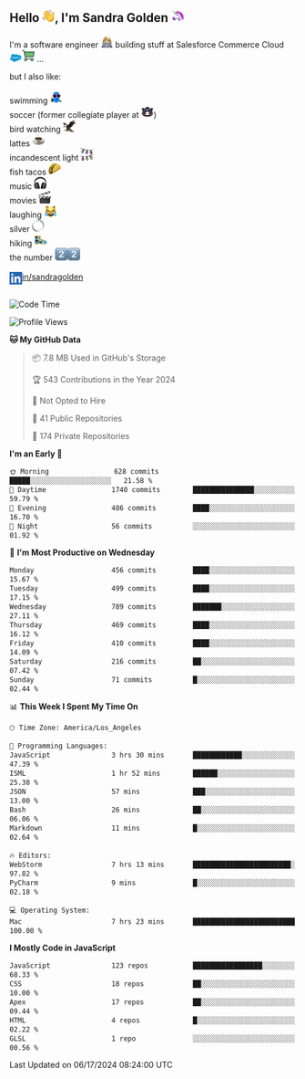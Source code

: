 ## Hello <img src="./static/emoji/wave.png" width="22" />, I'm Sandra Golden <img src="./static/emoji/unicorn-face.png" width="22" />

I'm a software engineer <img src="./static/emoji/female-technologist.png" width="22" /> building stuff at Salesforce Commerce Cloud <img src="./static/emoji/salesforce.png" width="22" /><img src="./static/emoji/commerce-cloud.png" width="22" />&nbsp;...

but I also like:<br/><br/>
swimming <img alt="swimming" src="./static/emoji/keep-swimming.png" width="22" /><br/>
soccer  (former collegiate player at <img src="./static/emoji/auburn.png" width="22" />)<br/>
bird watching <img src="./static/emoji/eagle.png" width="22" /><br/>
lattes <img src="./static/emoji/coffee.png" width="22" /><br/>
incandescent light <img src="./static/emoji/lights.png" width="22" /><br/>
fish tacos <img src="./static/emoji/taco.png" width="22" /><br/>
music <img src="./static/emoji/headphones.png" width="22" /><br/>
movies <img src="./static/emoji/movie-clapper.png" width="22" /><br/>
laughing <img src="./static/emoji/joy-cat.png" width="22" /><br/>
silver <img src="./static/emoji/silver-hoop.png" width="22" /><br/>
hiking <img src="./static/emoji/hiker.png" width="22" /><br/>
the number <img src="./static/emoji/two.png" width="22" /><img src="./static/emoji/two.png" width="22" />
<br/><br/>
<img align="left" alt="Sandra Golden | LinkedIn" width="22px" src="./static/emoji/linkedin.png" /> <a href="https://www.linkedin.com/in/sandragolden/">in/sandragolden</a>
<br/><br/>
<!--START_SECTION:waka-->
![Code Time](http://img.shields.io/badge/Code%20Time-430%20hrs%2048%20mins-blue)

![Profile Views](http://img.shields.io/badge/Profile%20Views-0-blue)

**🐱 My GitHub Data** 

> 📦 7.8 MB Used in GitHub's Storage 
 > 
> 🏆 543 Contributions in the Year 2024
 > 
> 🚫 Not Opted to Hire
 > 
> 📜 41 Public Repositories 
 > 
> 🔑 174 Private Repositories 
 > 
**I'm an Early 🐤** 

```text
🌞 Morning                628 commits         █████░░░░░░░░░░░░░░░░░░░░   21.58 % 
🌆 Daytime                1740 commits        ███████████████░░░░░░░░░░   59.79 % 
🌃 Evening                486 commits         ████░░░░░░░░░░░░░░░░░░░░░   16.70 % 
🌙 Night                  56 commits          ░░░░░░░░░░░░░░░░░░░░░░░░░   01.92 % 
```
📅 **I'm Most Productive on Wednesday** 

```text
Monday                   456 commits         ████░░░░░░░░░░░░░░░░░░░░░   15.67 % 
Tuesday                  499 commits         ████░░░░░░░░░░░░░░░░░░░░░   17.15 % 
Wednesday                789 commits         ███████░░░░░░░░░░░░░░░░░░   27.11 % 
Thursday                 469 commits         ████░░░░░░░░░░░░░░░░░░░░░   16.12 % 
Friday                   410 commits         ████░░░░░░░░░░░░░░░░░░░░░   14.09 % 
Saturday                 216 commits         ██░░░░░░░░░░░░░░░░░░░░░░░   07.42 % 
Sunday                   71 commits          █░░░░░░░░░░░░░░░░░░░░░░░░   02.44 % 
```


📊 **This Week I Spent My Time On** 

```text
🕑︎ Time Zone: America/Los_Angeles

💬 Programming Languages: 
JavaScript               3 hrs 30 mins       ████████████░░░░░░░░░░░░░   47.39 % 
ISML                     1 hr 52 mins        ██████░░░░░░░░░░░░░░░░░░░   25.38 % 
JSON                     57 mins             ███░░░░░░░░░░░░░░░░░░░░░░   13.00 % 
Bash                     26 mins             ██░░░░░░░░░░░░░░░░░░░░░░░   06.06 % 
Markdown                 11 mins             █░░░░░░░░░░░░░░░░░░░░░░░░   02.64 % 

🔥 Editors: 
WebStorm                 7 hrs 13 mins       ████████████████████████░   97.82 % 
PyCharm                  9 mins              █░░░░░░░░░░░░░░░░░░░░░░░░   02.18 % 

💻 Operating System: 
Mac                      7 hrs 23 mins       █████████████████████████   100.00 % 
```

**I Mostly Code in JavaScript** 

```text
JavaScript               123 repos           █████████████████░░░░░░░░   68.33 % 
CSS                      18 repos            ██░░░░░░░░░░░░░░░░░░░░░░░   10.00 % 
Apex                     17 repos            ██░░░░░░░░░░░░░░░░░░░░░░░   09.44 % 
HTML                     4 repos             █░░░░░░░░░░░░░░░░░░░░░░░░   02.22 % 
GLSL                     1 repo              ░░░░░░░░░░░░░░░░░░░░░░░░░   00.56 % 
```




 Last Updated on 06/17/2024 08:24:00 UTC
<!--END_SECTION:waka-->
